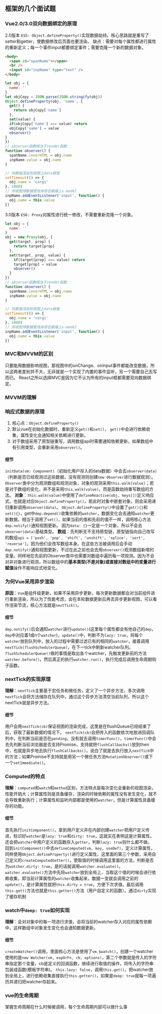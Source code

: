 ## 框架的几个面试题

### Vue2.0/3.0双向数据绑定的原理
  
2.0版本 `ES5: Object.defineProperty()`实现数据劫持。核心思路就是重写了setter和getter，使数据修改后页面也要渲染。
缺点：需要对每个属性都进行属性的重新定义；每一个事件input都要绑定事件；需要克隆一个新的数据对象。
```html
<body>
  <span id="spanName"></span>
  <br />
  <input id="inpName" type="text" />
</body>
```
```javascript
let obj = {
  name: ''
}
let objCopy = JSON.parse(JSON.stringify(obj))
Object.defineProperty(obj, 'name', {
  get() {
    return objCopy['name']
  },
  set(value) {
  if(objCopy['name'] === value) return 
  objCopy['name'] = value
  observer()
}
})
// observer函数相当于render函数
function observer() {
  spanName.innerHTML = obj.name
  inpName.value = obj.name
}

// 将数据渲染到视图上data赋值
setTimeout(() => {
  obj.name = 'corgi'
}, 1000)
// 将视图得数据更改体现在数据上v-model
inpName.addEventListener('input', function() {
  obj.name = this.value
})
```

3.0版本 `ES6: Proxy`对属性进行统一修改，不需要重新克隆一个对象。
```javascript
let obj = {
  name: ''
}
obj = new Proxy(obj, {
  get(target, prop) {
    return target[prop]
  },
  set(target, prop, value) {
    if(target[prop] === value) return
    target[prop] = value
    observer()
  }
})
// observer函数相当于render函数
function observer() {
  spanName.innerHTML = obj.name
  inpName.value = obj.name
}

// 将数据渲染到视图上data赋值
setTimeout(() => {
  obj.name = 'corgi'
}, 1000)
// 将视图得数据更改体现在数据上v-model
inpName.addEventListener('input', function() {
  obj.name = this.value
})

```

### MVC和MVVM的区别

只要能用数据影响视图，那视图中的onChange、onInput事件都能改变数据，所以这两者差别并不大，无非就是一个实现了内置的事件监听，另一个需要自己去写而已。
React之所以选择MVC是因为它不认为所有的input框都需要双向数据绑定。

### MVVM的理解

### 响应式数据的原理
1. 核心点：`Object.defineProperty()`
2. 默认vue在初始化数据时，重新定义`get()`和`set()`， `get()`中会进行依赖收集，属性变化会通知相关依赖进行更新。
3. 对于数组采用了原型链重写，调用数组api时需要通知依赖更新，如果数组中有引用类型，会重新采用`observer()`。

#### 细节
`initData(vm: Component)`（初始化用户存入的data数据）中会去`observer(data)`（判断是否已经观测过这些数据，没有观测则创建`new Observer`进行数据观测）。
`Observer`类中分为观测数组和观测对象，对象的观测采用`this.walk(value)`；若是对于数组的变化，并不是采用`this.walk(value)`，而是函数劫持重写数组的方法。
**对象**：`this.walk(value)`中使用了`defineReactive(obj, keys[])`定义响应式，也就是对应`Object.defineProperty()`，若此时对象中嵌套对象，则会采用递归重新调用`observer(data)`。
`Object.defineProperty()`中设置了`get(){}`和`set(){}`，get中`dep.depend()`收集依赖的`watcher`，数据变化会去通知`watcher`更新数据，相当于调用了`set()`，如果当前的值和先前的值不一样，调用核心方法`dep.notify()`通知视图更新。
因为`data: {}`一定是一个对象，所以不会去`observer(data)`基础类型。
**数组**：先判断支不支持原型链，原型链指向自己改写的数组`api = ['push', 'pop', 'shift', 'unshift', 'splice', 'sort', 'reverse']`，因为他们会改写数组本身。在这些方法被调用后会手动`dep.notify()`通知视图更新，不过在此之前也会去用`observer()`观测数组新增的变量。同样地在先前的Observer类中也需要对数组中遍历每一项观测。因为不会对非对象进行观测，所以数组中的**基本类型(不是对象)或直接对数组中的变量进行赋值**操作不能响应式地变化。

### 为何Vue采用异步渲染
**原因**：`Vue`是组件级更新，如果不采用异步更新，每次更新数据都会对当前组件进行重新渲染，所以为了性能考虑，会在本轮数据更新后再去异步更新视图，可以看作渲染节流，核心方法就是`nextTick()`。

#### 细节
`dep.notify()`后会通知`watcher`进行`update()`(这里每个属性都会有他自己的`dep`，`dep`中对应着1或n个`watcher`)，`update()`中，判断不为`lazy: true`，将每个`watcher`放到队列中，放入的过程中需要过滤已有的相同的`watcher`，接着调用`nextTick(flushSchedulerQueue)`，在下一tick中刷新watcher队列。
`flushSchedulerQueue()`做的事情是取出各个watcher，先触发更新前的方法`watcher.before()`，然后真正的执行`watcher.run()`，执行完成后调用生命周期钩子函数。

### nextTick的实现原理
**理解**：`nextTick`主要基于宏任务和微任务，定义了一个异步方法，多次调用`nextTick`会将方法储存在队列中，通过这个异步方法清空当前队列，所以这个nextTick就是异步方法。

#### 细节
用户会用`nextTick(cb)`保证视图的渲染完成，这里是在flushQueue已经结束了后，获取了最新数据的情况下。
`nextTick(cb)`会把传入的函数依次地放进回调队列中，在判断当前是否在`pending`，没有就去调用`timerFunc()`，`timerFunc()`中会去先判断当前浏览器是否支持Promise，支持就把`flushCallbacks()`放到then中，也就是异步地去执行`flushCallbacks()`，说白了就是去执行放入`nextTick`中的方法；如果Promise不支持就是用另一个微任务方法`MutationObserver()`或下一个`setImmediate()`。

### Computed的特点
**理解**：`computed`和`watch`和`method`区别，方法特点是每次变化会重新的视图渲染，性能开销大；计算属性则是具备缓存，渲染的时候依赖的属性没有发生变化，就不会导致重新执行；计算属性和监听内部都是使用的`watcher`，但是计算属性具备缓存的功能。

#### 细节
首先执行`initComponent()`，拿到用户定义并在内部创建`watcher`把用户定义传进，标识好`watcher`是`lazy: true`和`dirty: true`，这就实在表明这是计算属性，还会把`watcher`中用户定义的函数存入`getter`，判断`lazy: true`则什么都不做。
回到`initComponent()`中去`defineComputed(vm, key, useDef)`，定义计算属性，同样使用`Object.defineProperty()`进行定义属性，这里面的第三个参数，采用自己定义的`createComputedGetter()`，使取值的时候调用这里面的方法，判断是否为`watcher.dirty: true`，是的话就调用`watcher.evaluate()`。
`watcher.evaluate()`方法中先将`watcher`放到全局上，当取这个值的时候会进行依赖收集，即当前计算属性的`watcher`收集起来，数据一变就会调用之前的`update()`，是计算属性就把`this.dirty = true`，方便下次求值。最后调用`this.get()`方法也就是`this.getter()`方法（用户自定义的函数）。通过`dirty`实现了缓存机制

### watch中`deep: true`如何实现
**理解**：会对对象中的每一项进行求值，会将当前的watcher存入对应的属性依赖中，这样数组中对象发生变化也会通知数据更新。

#### 细节
`createWatcher()`调用，里面核心方法是使用了`vm.$watch()`，创建一个watcher使用的是`new Watcher(vm, expOrFn, cb, options)`，第二个参数就是传入的字符串指定那个变量，cb是定义的回调函数，继续进行取值的操作，将传入的字符串包装成函数(模板字符串)。
`this.lazy: false`，调用`this.get()`，把watcher放到全局上，进行依赖收集直接执行`this.getter()`，如果是`deep: true`就每一项遍历并递归把watcher存起来。

### vue的生命周期
掌握生命周期在什么时候被调用，每个生命周期内部可以做什么事

